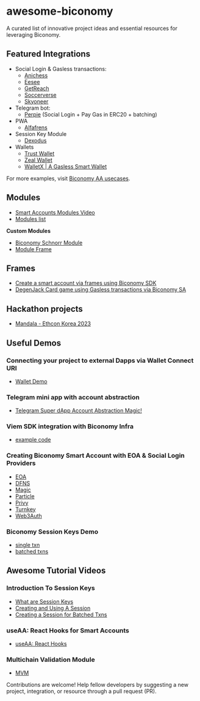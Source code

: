 # awesome-biconomy
A curated list of innovative project ideas and essential resources for leveraging Biconomy.


## Featured Integrations
- Social Login & Gasless transactions:
   - [Anichess](https://anichess.com/)
   - [Eesee](https://eesee.io/)
   - [GetReach](https://app.getreach.xyz/)
   - [Soccerverse](https://beta.soccerverse.io/)
   - [Skyoneer](https://play.skyoneer.com/)
- Telegram bot:
   - [Perpie](https://www.perpie.io/) (Social Login + Pay Gas in ERC20 + batching)
- PWA
   - [Alfafrens](https://www.alfafrens.com/)
- Session Key Module
   - [Dexodus](https://dexodus.xyz/)
- Wallets
   - [Trust Wallet](https://trustwallet.com/)
   - [Zeal Wallet](https://www.zeal.app/)
   - [WalletX | A Gasless Smart Wallet](https://getwalletx.com/)

For more examples, visit [Biconomy AA usecases](https://biconomy.notion.site/Biconomy-AA-Use-cases-Examples-7c8f7ff3774848d3a0591bc248646bad).

## Modules
- [Smart Accounts Modules Video](https://www.youtube.com/watch?v=A3XfF3N7x1A)
- [Modules list](https://wallet-ecosystem.notion.site/Smart-Account-Modules-8873025da42c49648bfe03bf980c89d6)

**Custom Modules**
- [Biconomy Schnorr Module](https://github.com/0xrhsmt/biconomy-schnorr-module/tree/main)
- [Module Frame](https://github.com/Destiner/module-frame)

## Frames
- [Create a smart account via frames using Biconomy SDK](https://github.com/bcnmy/frames)
- [DegenJack Card game using Gasless transactions via Biconomy SA](https://warpcast.com/abhishekkumar/0x842296e5)

## Hackathon projects 
- [Mandala - Ethcon Korea 2023](https://github.com/EthconKorea2023/mandala)

## Useful Demos
   ### Connecting your project to external Dapps via Wallet Connect URI
   - [Wallet Demo](https://github.com/WalletConnect/web-examples/tree/main/advanced/wallets/react-wallet-v2)
   ### Telegram mini app with account abstraction
   - [Telegram Super dApp Account Abstraction Magic!](https://github.com/andreykobal/telegram-mini-app-aa)
   ### Viem SDK integration with Biconomy Infra
   - [example code](https://gist.github.com/himanshugarg06/83327aaa1339efda42806e66143aa5c3)
   ### Creating Biconomy Smart Account with EOA & Social Login Providers
   - [EOA](https://github.com/bcnmy/biconomy_eoa_example)
   - [DFNS](https://github.com/dfns/dfns-sdk-ts/tree/m/examples/libs/viem/biconomy-aa-gasless)
   - [Magic](https://github.com/bcnmy/biconomy_magic_example)
   - [Particle](https://github.com/bcnmy/biconomy_particle_example)
   - [Privy](https://github.com/bcnmy/biconomy_privy_example)
   - [Turnkey](https://github.com/bcnmy/biconomy_turnkey_example)
   - [Web3Auth](https://github.com/bcnmy/biconomy_web3auth_example)
   ### Biconomy Session Keys Demo
   - [single txn](https://github.com/bcnmy/biconomy_sessions_example)
   - [batched txns](https://github.com/bcnmy/biconomy_batch_sessions_example)

## Awesome Tutorial Videos
   ### Introduction To Session Keys
   - [What are Session Keys](https://www.youtube.com/watch?v=4yBKLZxtx_k&t=54s)
   - [Creating and Using A Session](https://www.youtube.com/watch?v=PyBwc8Nigx0&t=1011s)
   - [Creating a Session for Batched Txns](https://www.youtube.com/watch?v=SG-jH7VwMvY)
   ### useAA: React Hooks for Smart Accounts
   - [useAA: React Hooks](https://www.youtube.com/watch?v=pSD0qPlXtgU)
   ### Multichain Validation Module
   - [MVM](https://www.loom.com/share/3a345810ec0047b4a0797449015d428f)


Contributions are welcome! Help fellow developers by suggesting a new project, integration, or resource through a pull request (PR).
